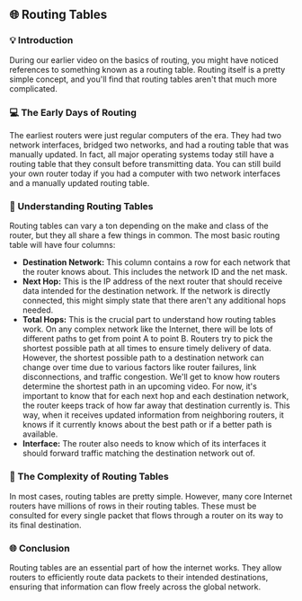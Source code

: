 ## 🌐 Routing Tables

### 💡 Introduction

During our earlier video on the basics of routing, you might have noticed references to something known as a routing table. Routing itself is a pretty simple concept, and you'll find that routing tables aren't that much more complicated.

### 💻 The Early Days of Routing

The earliest routers were just regular computers of the era. They had two network interfaces, bridged two networks, and had a routing table that was manually updated. In fact, all major operating systems today still have a routing table that they consult before transmitting data. You can still build your own router today if you had a computer with two network interfaces and a manually updated routing table.

### 📑 Understanding Routing Tables

Routing tables can vary a ton depending on the make and class of the router, but they all share a few things in common. The most basic routing table will have four columns:

* **Destination Network:** This column contains a row for each network that the router knows about. This includes the network ID and the net mask.
* **Next Hop:** This is the IP address of the next router that should receive data intended for the destination network. If the network is directly connected, this might simply state that there aren't any additional hops needed.
* **Total Hops:** This is the crucial part to understand how routing tables work. On any complex network like the Internet, there will be lots of different paths to get from point A to point B. Routers try to pick the shortest possible path at all times to ensure timely delivery of data. However, the shortest possible path to a destination network can change over time due to various factors like router failures, link disconnections, and traffic congestion. We'll get to know how routers determine the shortest path in an upcoming video. For now, it's important to know that for each next hop and each destination network, the router keeps track of how far away that destination currently is. This way, when it receives updated information from neighboring routers, it knows if it currently knows about the best path or if a better path is available.
* **Interface:** The router also needs to know which of its interfaces it should forward traffic matching the destination network out of.

### 🤯 The Complexity of Routing Tables

In most cases, routing tables are pretty simple. However, many core Internet routers have millions of rows in their routing tables. These must be consulted for every single packet that flows through a router on its way to its final destination.

### 🌐 Conclusion

Routing tables are an essential part of how the internet works. They allow routers to efficiently route data packets to their intended destinations, ensuring that information can flow freely across the global network.
